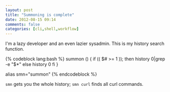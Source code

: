 ```yaml
---
layout: post
title: "Summoning is complete"
date: 2012-08-15 09:14
comments: false
categories: [cli,shell,workflow]
---
```


I'm a lazy developer and an even lazier sysadmin. This is my history search function.

{% codeblock lang:bash %}
summon () {
  if (( $# >= 1 )); then
    history 0|grep -e "$*"
  else
    history 0
  fi
}
 
alias smn="summon"
{% endcodeblock %}

`smn` gets you the whole history; `smn curl` finds all curl commands.
